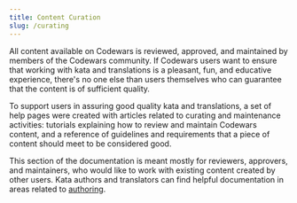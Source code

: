 ```yaml
---
title: Content Curation
slug: /curating
---
```


All content available on Codewars is reviewed, approved, and maintained by members of the Codewars community. If Codewars users want to ensure that working with kata and translations is a pleasant, fun, and educative experience, there's no one else than users themselves who can guarantee that the content is of sufficient quality.

To support users in assuring good quality kata and translations, a set of help pages were created with articles related to curating and maintenance activities: tutorials explaining how to review and maintain Codewars content, and a reference of guidelines and requirements that a piece of content should meet to be considered good.

This section of the documentation is meant mostly for reviewers, approvers, and maintainers, who would like to work with existing content created by other users. Kata authors and translators can find helpful documentation in areas related to [authoring][docs-authoring].

[docs-authoring]: /authoring/

